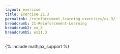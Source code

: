 ```yaml
---
layout: exercise
title: Exercise 21.3
permalink: /reinforcement-learning-exercises/ex_3/
breadcrumb: 21-Reinforcement-Learning
breadcrumb2: ex_3
breadcrumb5: ex21.3
---
```


{% include mathjax_support %}

